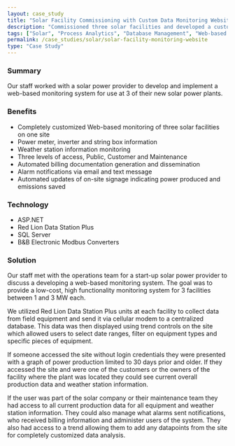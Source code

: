 ```yaml
---
layout: case_study
title: "Solar Facility Commissioning with Custom Data Monitoring Website"
description: "Commissioned three solar facilities and developed a customized monitoring and reporting website."
tags: ["Solar", "Process Analytics", "Database Management", "Web-based Solutions"]
permalink: /case_studies/solar/solar-facility-monitoring-website
type: "Case Study"
---
```


<h3>Summary</h3>
<p class="left-align">Our staff worked with a solar power provider to develop and implement a web-based monitoring system for use at 3 of their new solar power plants.</p>

<h3>Benefits</h3>
<ul class="left-align">
	<li>Completely customized Web-based monitoring of three solar facilities on one site</li>
	<li>Power meter, inverter and string box information</li>
	<li>Weather station information monitoring</li>
	<li>Three levels of access, Public, Customer and Maintenance</li>
	<li>Automated billing documentation generation and dissemination</li>
	<li>Alarm notifications via email and text message</li>
	<li>Automated updates of on-site signage indicating power produced and emissions saved</li>
</ul>

<h3>Technology</h3>
<ul class="left-align">
	<li>ASP.NET</li>
	<li>Red Lion Data Station Plus</li>
	<li>SQL Server</li>
	<li>B&B Electronic Modbus Converters</li>
</ul>

<h3>Solution</h3>
<p class="left-align">Our staff met with the operations team for a start-up solar power provider to discuss a developing a web-based monitoring system. The goal was to provide a low-cost, high functionality monitoring system for 3 facilities between 1 and 3 MW each.</p>

<p class="left-align">We utilized Red Lion Data Station Plus units at each facility to collect data from field equipment and send it via cellular modem to a centralized database. This data was then displayed using trend controls on the site which allowed users to select date ranges, filter on equipment types and specific pieces of equipment.</p>

<p class="left-align">If someone accessed the site without login credentials they were presented with a graph of power production limited to 30 days prior and older. If they accessed the site and were one of the customers or the owners of the facility where the plant was located they could see current overall production data and weather station information.</p>

<p class="left-align">If the user was part of the solar company or their maintenance team they had access to all current production data for all equipment and weather station information. They could also manage what alarms sent notifications, who received billing information and administer users of the system. They also had access to a trend allowing them to add any datapoints from the site for completely customized data analysis.</p>
